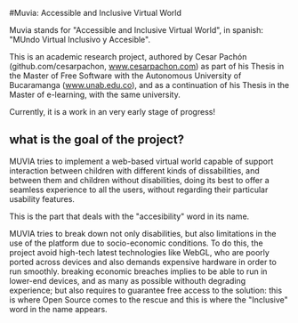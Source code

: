 #Muvia: Accessible and Inclusive Virtual World


Muvia stands for "Accessible and Inclusive Virtual World", in spanish: "MUndo Virtual Inclusivo y Accesible". 

This is an academic research project, authored by Cesar Pachón (github.com/cesarpachon, www.cesarpachon.com) as part of his Thesis in the Master of Free Software with the Autonomous University of Bucaramanga (www.unab.edu.co), and as a continuation of his Thesis in the Master of e-learning, with the same university. 

Currently, it is a work in an very early stage of progress!  


## what is the goal of the project? 

MUVIA tries to implement a web-based virtual world capable of support interaction between children with different kinds of dissabilities, and between them and children without disabilities, doing its best to offer a seamless experience to all the users, without regarding their particular usability features. 

This is the part that deals with the "accesibility" word in its name. 

MUVIA tries to break down not only disabilities, but also limitations in the use of the platform due to socio-economic conditions. To do this, the project avoid high-tech latest technologies like WebGL, who are poorly ported across devices and also demands expensive hardware in order to run smoothly.  breaking economic breaches implies to be able to run in lower-end devices, and as many as possible withouth degrading experience; but also requires to guarantee free access to the solution: this is where Open Source comes to the rescue and this is where the "Inclusive" word in the name appears. 




